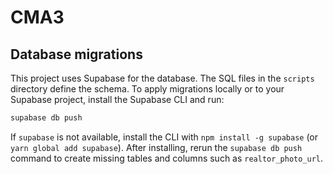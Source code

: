 # CMA3

## Database migrations

This project uses Supabase for the database. The SQL files in the `scripts` directory define the schema. To apply migrations locally or to your Supabase project, install the Supabase CLI and run:

```bash
supabase db push
```

If `supabase` is not available, install the CLI with `npm install -g supabase` (or `yarn global add supabase`). After installing, rerun the `supabase db push` command to create missing tables and columns such as `realtor_photo_url`.
